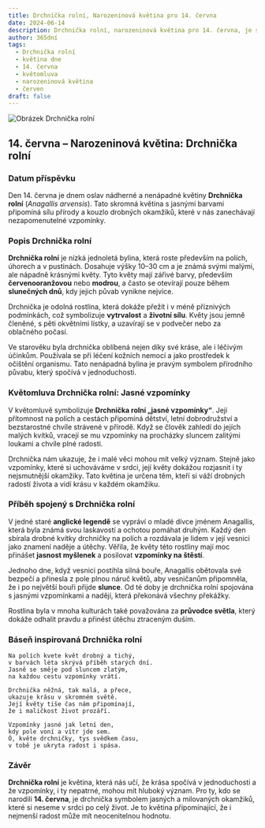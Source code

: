 ```yaml
---
title: Drchnička rolní, Narozeninová květina pro 14. června
date: 2024-06-14
description: Drchnička rolní, narozeninová květina pro 14. června, je symbolem Jasné vzpomínky. Objevte její jedinečný význam, fascinující příběhy a poezii, která oslavuje její krásu.
author: 365dní
tags:
  - Drchnička rolní
  - květina dne
  - 14. června
  - květomluva
  - narozeninová květina
  - červen
draft: false
---
```


![Obrázek Drchnička rolní](https://cdn.pixabay.com/photo/2016/03/14/07/44/scarlet-pimpernel-1255079_960_720.jpg#center)

## 14. června – Narozeninová květina: Drchnička rolní

### Datum příspěvku

Den 14. června je dnem oslav nádherné a nenápadné květiny **Drchnička rolní** (_Anagallis arvensis_). Tato skromná květina s jasnými barvami připomíná sílu přírody a kouzlo drobných okamžiků, které v nás zanechávají nezapomenutelné vzpomínky.

### Popis Drchnička rolní

**Drchnička rolní** je nízká jednoletá bylina, která roste především na polích, úhorech a v pustinách. Dosahuje výšky 10–30 cm a je známá svými malými, ale nápadně krásnými květy. Tyto květy mají zářivé barvy, především **červenooranžovou** nebo **modrou**, a často se otevírají pouze během **slunečných dnů**, kdy jejich půvab vynikne nejvíce.

Drchnička je odolná rostlina, která dokáže přežít i v méně příznivých podmínkách, což symbolizuje **vytrvalost** a **životní sílu**. Květy jsou jemně členěné, s pěti okvětními lístky, a uzavírají se v podvečer nebo za oblačného počasí.

Ve starověku byla drchnička oblíbená nejen díky své kráse, ale i léčivým účinkům. Používala se při léčení kožních nemocí a jako prostředek k očištění organismu. Tato nenápadná bylina je pravým symbolem přírodního půvabu, který spočívá v jednoduchosti.

### Květomluva Drchnička rolní: Jasné vzpomínky

V květomluvě symbolizuje **Drchnička rolní „jasné vzpomínky“**. Její přítomnost na polích a cestách připomíná dětství, letní dobrodružství a bezstarostné chvíle strávené v přírodě. Když se člověk zahledí do jejích malých kvítků, vracejí se mu vzpomínky na procházky sluncem zalitými loukami a chvíle plné radosti.

Drchnička nám ukazuje, že i malé věci mohou mít velký význam. Stejně jako vzpomínky, které si uchováváme v srdci, její květy dokážou rozjasnit i ty nejsmutnější okamžiky. Tato květina je určena těm, kteří si váží drobných radostí života a vidí krásu v každém okamžiku.

### Příběh spojený s Drchnička rolní

V jedné staré **anglické legendě** se vypráví o mladé dívce jménem Anagallis, která byla známá svou laskavostí a ochotou pomáhat druhým. Každý den sbírala drobné kvítky drchničky na polích a rozdávala je lidem v její vesnici jako znamení naděje a útěchy. Věřila, že květy této rostliny mají moc přinášet **jasnost myšlenek** a posilovat **vzpomínky na štěstí**.

Jednoho dne, když vesnici postihla silná bouře, Anagallis obětovala své bezpečí a přinesla z pole plnou náruč květů, aby vesničanům připomněla, že i po největší bouři přijde **slunce**. Od té doby je drchnička rolní spojována s jasnými vzpomínkami a nadějí, která překonává všechny překážky.

Rostlina byla v mnoha kulturách také považována za **průvodce světla**, který dokáže odhalit pravdu a přinést útěchu ztraceným duším.

### Báseň inspirovaná Drchnička rolní

```
Na polích kvete květ drobný a tichý,  
v barvách léta skrývá příběh starých dní.  
Jasně se směje pod sluncem zlatým,  
na každou cestu vzpomínky vrátí.  

Drchnička něžná, tak malá, a přece,  
ukazuje krásu v skromném světě.  
Její květy tiše čas nám připomínají,  
že i maličkost život prozáří.  

Vzpomínky jasné jak letní den,  
kdy pole voní a vítr jde sem.  
Ó, květe drchničky, tys svědkem času,  
v tobě je ukryta radost i spása.  
```

### Závěr

**Drchnička rolní** je květina, která nás učí, že krása spočívá v jednoduchosti a že vzpomínky, i ty nepatrné, mohou mít hluboký význam. Pro ty, kdo se narodili **14. června**, je drchnička symbolem jasných a milovaných okamžiků, které si neseme v srdci po celý život. Je to květina připomínající, že i nejmenší radost může mít neocenitelnou hodnotu.